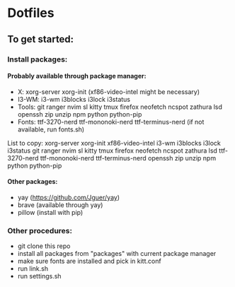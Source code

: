 # Dotfiles

## To get started:

### Install packages:

#### Probably available through package manager:

- X: xorg-server xorg-init (xf86-video-intel might be necessary)
- I3-WM: i3-wm i3blocks i3lock i3status
- Tools: git ranger nvim sl kitty tmux firefox neofetch ncspot zathura lsd openssh zip unzip npm python python-pip
- Fonts: ttf-3270-nerd ttf-mononoki-nerd ttf-terminus-nerd (if not available, run fonts.sh)

List to copy:
xorg-server xorg-init xf86-video-intel i3-wm i3blocks i3lock i3status git ranger nvim sl kitty tmux firefox neofetch ncspot zathura lsd ttf-3270-nerd ttf-mononoki-nerd ttf-terminus-nerd openssh zip unzip npm python python-pip

#### Other packages:

- yay (https://github.com/Jguer/yay)
- brave (available through yay)
- pillow (install with pip)

### Other procedures:

- git clone this repo
- install all packages from "packages" with current package manager
- make sure fonts are installed and pick in kitt.conf
- run link.sh
- run settings.sh

